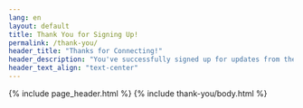 ```yaml
---
lang: en
layout: default
title: Thank You for Signing Up!
permalink: /thank-you/
header_title: "Thanks for Connecting!"
header_description: "You've successfully signed up for updates from the Town of Newburgh Democratic Committee."
header_text_align: "text-center"
---
```


{% include page_header.html %}
{% include thank-you/body.html %}
